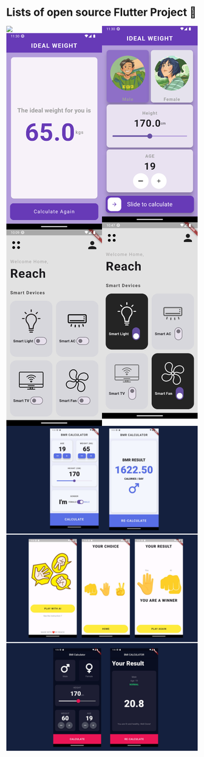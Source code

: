 # Lists of open source Flutter Project 💜

<img src="https://github.com/Re4ch-Jay/Meditation_App/blob/main/assets/images/demo.png" />

<img align="right" alt="img" src="https://github.com/Re4ch-Jay/Ideal-Weight-Calculator/blob/main/images/home.png" width="50%" height="auto" />

<img align="left" alt="img" src="https://github.com/Re4ch-Jay/Ideal-Weight-Calculator/blob/main/images/result.png" width="50%" height="auto" />

<img align="right" alt="img" src="https://github.com/Re4ch-Jay/Smart-Home/blob/main/images/demo1.png" width="50%" height="auto" />

<img align="left" alt="img" src="https://github.com/Re4ch-Jay/Smart-Home/blob/main/images/demo2.png" width="50%" height="auto" />

<img alt="img" src="https://github.com/Re4ch-Jay/bmr_calculator_flutter/blob/main/images/preview.png" />

<img alt="img" src="https://github.com/Re4ch-Jay/rock_paper_scissors_game_flutter/blob/main/images/preview/preview.png" />

<img alt="img" src="https://github.com/Re4ch-Jay/bmi_calculator_flutter/blob/main/2.png"/>

